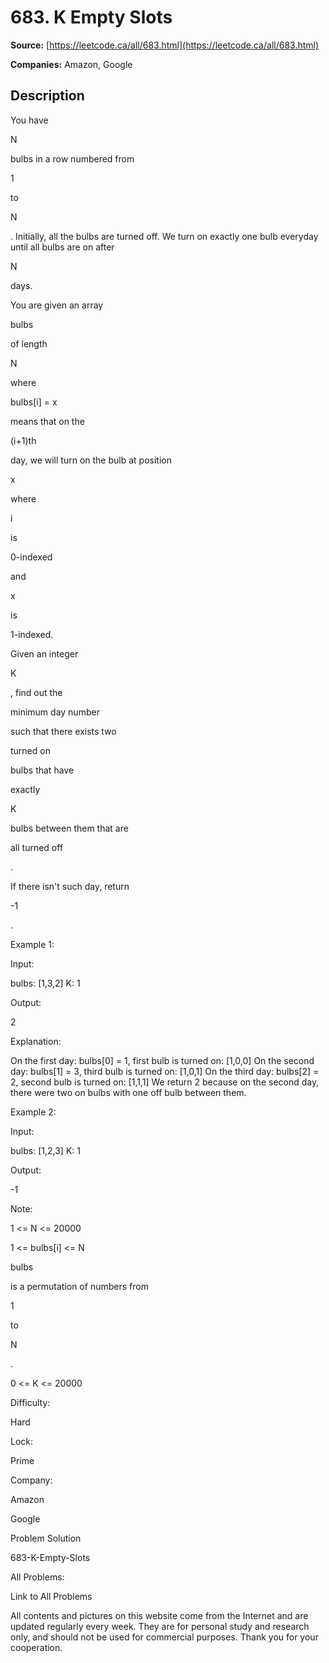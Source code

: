 # 683. K Empty Slots

**Source:** [https://leetcode.ca/all/683.html](https://leetcode.ca/all/683.html)

**Companies:** Amazon, Google

## Description

You have

N

bulbs in a row numbered from

1

to

N

.
        Initially, all the bulbs are turned off. We turn on exactly one bulb everyday until all
        bulbs are on after

N

days.

You are given an array

bulbs

of length

N

where

bulbs[i]
        = x

means that on the

(i+1)th

day, we will turn on the bulb at position

x

where

i

is

0-indexed

and

x

is

1-indexed.

Given an integer

K

, find out the

minimum day number

such that
        there exists two

turned on

bulbs that have

exactly

K

bulbs between them that are

all turned
            off

.

If there isn't such day, return

-1

.

Example 1:

Input:

bulbs: [1,3,2]
K: 1

Output:

2

Explanation:

On the first day: bulbs[0] = 1, first bulb is turned on: [1,0,0]
On the second day: bulbs[1] = 3, third bulb is turned on: [1,0,1]
On the third day: bulbs[2] = 2, second bulb is turned on: [1,1,1]
We return 2 because on the second day, there were two on bulbs with one off bulb between them.

Example 2:

Input:

bulbs: [1,2,3]
K: 1

Output:

-1

Note:

1 <= N <= 20000

1 <= bulbs[i] <= N

bulbs

is a permutation of numbers from

1

to

N

.

0 <= K <= 20000

Difficulty:

Hard

Lock:

Prime

Company:

Amazon

Google

Problem Solution

683-K-Empty-Slots

All Problems:

Link to All Problems

All contents and pictures on this website come from the Internet and are updated regularly every week. They are for personal study and research only, and should not be used for commercial purposes. Thank you for your cooperation.


